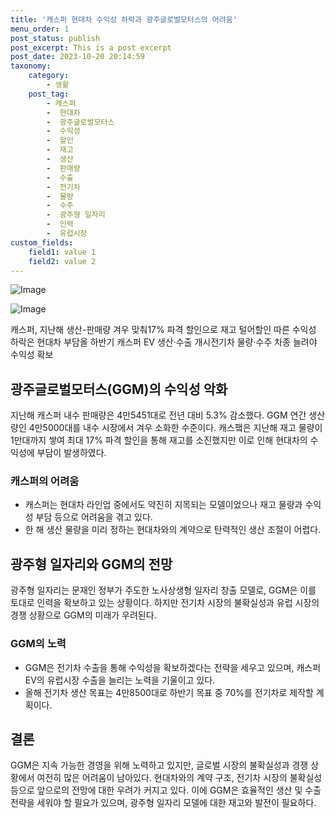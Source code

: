 ```yaml
---
title: '캐스퍼 현대차 수익성 하락과 광주글로벌모터스의 어려움'
menu_order: 1
post_status: publish
post_excerpt: This is a post excerpt
post_date: 2023-10-20 20:14:59
taxonomy:
    category:
        - 생활
    post_tag:
        - 캐스퍼
        -  현대차
        -  광주글로벌모터스
        -  수익성
        -  할인
        -  재고
        -  생산
        -  판매량
        -  수출
        -  전기차
        -  물량
        -  수주
        -  광주형 일자리
        -  인력
        -  유럽시장
custom_fields:
    field1: value 1
    field2: value 2
---
```


![Image](https://imgnews.pstatic.net/image/277/2024/02/06/0005376839_001_20240206172504667.jpg?type=w647)

![Image](https://imgnews.pstatic.net/image/277/2024/02/06/0005376839_002_20240206172504710.jpg?type=w647)


캐스퍼, 지난해 생산-판매량 겨우 맞춰17% 파격 할인으로 재고 털어할인 따른 수익성 하락은 현대차 부담올 하반기 캐스퍼 EV 생산·수출 개시전기차 물량·수주 차종 늘려야 수익성 확보

## 광주글로벌모터스(GGM)의 수익성 악화
지난해 캐스퍼 내수 판매량은 4만5451대로 전년 대비 5.3% 감소했다. GGM 연간 생산량인 4만5000대를 내수 시장에서 겨우 소화한 수준이다. 캐스퍀은 지난해 재고 물량이 1만대까지 쌓여 최대 17% 파격 할인을 통해 재고를 소진했지만 이로 인해 현대차의 수익성에 부담이 발생하였다.

### 캐스퍼의 어려움
- 캐스퍼는 현대차 라인업 중에서도 약진히 지목되는 모델이었으나 재고 물량과 수익성 부담 등으로 어려움을 겪고 있다.
- 한 해 생산 물량을 미리 정하는 현대차와의 계약으로 탄력적인 생산 조절이 어렵다.
  
## 광주형 일자리와 GGM의 전망
광주형 일자리는 문재인 정부가 주도한 노사상생형 일자리 창출 모델로, GGM은 이를 토대로 인력을 확보하고 있는 상황이다. 하지만 전기차 시장의 불확실성과 유럽 시장의 경쟁 상황으로 GGM의 미래가 우려된다.

### GGM의 노력
- GGM은 전기차 수출을 통해 수익성을 확보하겠다는 전략을 세우고 있으며, 캐스퍼 EV의 유럽시장 수출을 늘리는 노력을 기울이고 있다.
- 올해 전기차 생산 목표는 4만8500대로 하반기 목표 중 70%를 전기차로 제작할 계획이다.

## 결론
GGM은 지속 가능한 경영을 위해 노력하고 있지만, 글로벌 시장의 불확실성과 경쟁 상황에서 여전히 많은 어려움이 남아있다. 현대차와의 계약 구조, 전기차 시장의 불확실성 등으로 앞으로의 전망에 대한 우려가 커지고 있다. 이에 GGM은 효율적인 생산 및 수출 전략을 세워야 할 필요가 있으며, 광주형 일자리 모델에 대한 재고와 발전이 필요하다.
